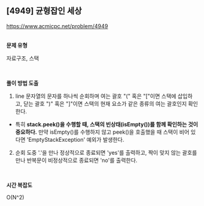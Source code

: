 ## [4949] 균형잡인 세상

https://www.acmicpc.net/problem/4949
<br>
<br>

**문제 유형**

자료구조, 스택

<br>

**풀이 방법 도출**

1. line 문자열의 문자를 하나씩 순회하며 여는 괄호 "(" 혹은 "["이면 스택에 삽입하고,
닫는 괄호 ")" 혹은 "]"이면 스택의 현재 요소가 같은 종류의 여는 괄호인지 확인한다.
- 특히 **stack.peek()을 수행할 때, 스택의 빈상태(isEmpty())를 함께 확인하는 것이 중요하다.** 만약 isEmpty()를 수행하지 않고 peek()을 호출했을 때 스택이 비어 있다면 'EmptyStackException' 예외가 발생한다.

2. 순회 도중 '.'을 만나 정상적으로 종료되면 'yes'를 출력하고,
 짝이 맞지 않는 괄호를 만나 반복문이 비정상적으로 종료되면 'no'를 출력한다.

<br>

**시간 복잡도**

O(N^2)